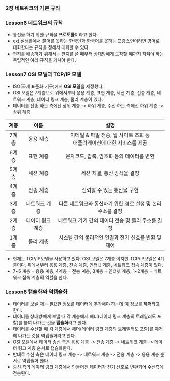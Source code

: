 ### 2장 네트워크의 기본 규칙

### Lesson6 네트워크의 규칙
* 통신을 하기 위한 규칙을 **프로토콜**이라고 한다.
* ex) 실생활에서 불어를 못하는 한국인과 한국어를 못하는 프랑스인이라면 영어로 대화한다는 규칙을 정해서 대화할 수 있다.
* 편지를 배송하기 위해서는 편지를 쓸 때부터 상대방에게 도착할 때까지 지켜야 하는 독립적인 여러 규칙을 거쳐야 한다.

### Lesson7 OSI 모델과 TCP/IP 모델
* ISO(국제 표준화 기구)에서 **OSI 모델**을 제정했다.
* OSI 모델은 7계층으로 위에서부터 응용 계층, 표현 계층, 세션 계층, 전송 계층, 네트워크 계층, 데이터 링크 계층, 물리 계층이 있다.
* 데이터를 전송 하는 측에선 상위 계층 -> 하위 계층, 수신 하는 측에선 하위 계층 -> 상위 계층


|계층|이름|설명|
|:---:|:---:|:---:|
|7계층|응용 계층|이메일 & 파일 전송, 웹 사이트 조회 등 <br> 애플리케이션에 대한 서비스를 제공|
|6계층|표현 계층|문자코드, 압축, 암호화 등의 데이터를 변환|
|5계층|세션 계층|세션 체결, 통신 방식을 결정|
|4계층|전송 계층|신뢰할 수 있는 통신을 구현|
|3계층|네트워크 계층|다른 네트워크와 통신하기 위한 경로 설정 및 논리 주소를 결정|
|2계층|데이터 링크 계층|네트워크 기기 간의 데이터 전송 및 물리 주소를 결정|
|1계층|물리 계층|시스템 간의 물리적인 연결과 전기 신호를 변환 및 제어|

* 현재는 TCP/IP모델을 사용하고 있다. OSI 모델은 7계층 이지만 TCP/IP모델은 4계층이다. 위에서부터 응용 계층, 전송 계층, 인터넷 계층, 네트워크 접속 계층이 있다.
* 7&#126;5 계층 = 응용 계층, 4계층 = 전송 계층, 3계층 = 인터넷 계층, 1&#126;2계층 = 네트워크 접속 계층의 역할을 한다.

### Lesson8 캡슐화와 역캡슐화
* 데이터를 보낼 때는 필요한 정보를 데이터에 추가해야 하는데 이 정보를 **헤더**라고 한다.
* 데이터를 상대방에게 보낼 때 각 계층에서 헤더(데이터 링크 계층의 트레일러도 포함)를 붙여 나가는 것을 **캡슐화**라고 한다.
* 데이터를 수신할 때 각 계층에서 헤더(데이터 링크 계층의 트레일러도 포함)를 제거해 나가는 것을 역캡슐화라고 한다.
* OSI 모델에서 데이터 송신 측은 응용 계층 -> 전송 계층 -> 네트워크 계층 -> 데이터 링크 계층 순서로 캡슐화한다.
* 반대로 수신 측은 데이터 링크 계층 -> 네트워크 계층 -> 전송 계층 -> 응용 계층 순서로 역캡슐화 한다.
* 송신 측의 데이터 링크 계층에서 만들어진 데이터가 전기 신호로 변환되어 수신측에 전송된다.

